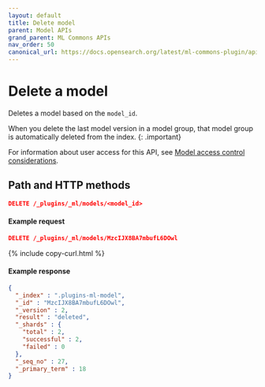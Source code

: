 ```yaml
---
layout: default
title: Delete model
parent: Model APIs
grand_parent: ML Commons APIs
nav_order: 50
canonical_url: https://docs.opensearch.org/latest/ml-commons-plugin/api/model-apis/delete-model/
---
```


# Delete a model

Deletes a model based on the `model_id`.

When you delete the last model version in a model group, that model group is automatically deleted from the index.
{: .important}

For information about user access for this API, see [Model access control considerations]({{site.url}}{{site.baseurl}}/ml-commons-plugin/api/model-apis/index/#model-access-control-considerations).

## Path and HTTP methods

```json
DELETE /_plugins/_ml/models/<model_id>
```

#### Example request

```json
DELETE /_plugins/_ml/models/MzcIJX8BA7mbufL6DOwl
```
{% include copy-curl.html %}

#### Example response

```json
{
  "_index" : ".plugins-ml-model",
  "_id" : "MzcIJX8BA7mbufL6DOwl",
  "_version" : 2,
  "result" : "deleted",
  "_shards" : {
    "total" : 2,
    "successful" : 2,
    "failed" : 0
  },
  "_seq_no" : 27,
  "_primary_term" : 18
}
```